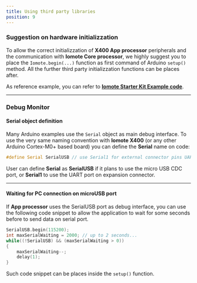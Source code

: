 ```yaml
---
title: Using third party libraries
position: 9
--- 
```



### Suggestion on hardware initializzation
To allow the correct initializzation of **X400 App processor** peripherals and the communication with **Iomote Core processor**, we highly suggest you to place the `Iomote.begin(...)` function as first command of Arduino `setup()` method.
All the further third party initializzation functions can be places after.

As reference example, you can refer to [**Iomote Starter Kit Example code**](https://github.com/Iomote/iomote-app-starterkit).

---

### Debug Monitor
#### Serial object definition
Many Arduino examples use the `Serial` object as main debug interface. To use the very same naming convention with 
**Iomote X400** (or any other Arduino Cortex-M0+ based board) you can define the **Serial** name on code:
~~~ cpp
#define Serial SerialUSB // use Serial1 for external connector pins UART or SerialUSB for CDC USB Uart
~~~

User can define **Serial** as **SerialUSB** if it plans to use the micro USB CDC port, or **Serial1** to use the UART port on expansion connector.

---

#### Waiting for PC connection on microUSB port

If **App processor** uses the SerialUSB port as debug interface, you can use the following code snippet to allow the application to wait for some seconds before to send data on serial port.

~~~ cpp
SerialUSB.begin(115200);
int maxSerialWaiting = 2000; // up to 2 seconds...
while((!SerialUSB) && (maxSerialWaiting > 0))
{
	maxSerialWaiting--;
	delay(1);
}
~~~

Such code snippet can be places inside the `setup()` function.
